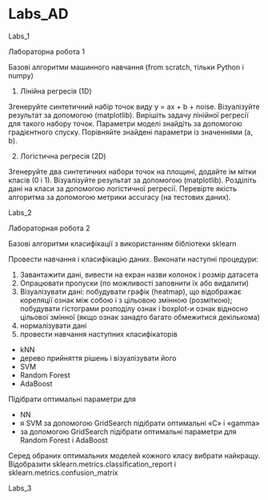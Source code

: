 # Labs_AD
Labs_1

Лабораторна робота 1

Базові алгоритми машинного навчання (from scratch, тільки Python і numpy)

1. Лінійна регресія (1D)

Згенеруйте синтетичний набір точок виду y = ax + b + noise. Візуалізуйте результат за
допомогою (matplotlib). Вирішіть задачу лінійної регресії для такого набору точок.
Параметри моделі знайдіть за допомогою градієнтного спуску. Порівняйте знайдені
параметри із значеннями (a, b).

2. Логістична регресія (2D)

Згенеруйте два синтетичних набори точок на площині, додайте ім мітки класів (0 і 1).
Візуалізуйте результат за допомогою (matplotlib). Розділіть дані на класи за допомогою
логістичної регресії. Перевірте якість алгоритма за допомогою метрики accuracy (на
тестових даних).


Labs_2

Лабораторная робота 2

Базові алгоритми класифікації з використанням бібліотеки sklearn

Провести навчання і класифікацію даних. Виконати наступні процедури:
1) Завантажити дані, вивести на екран назви колонок і розмір датасета
2) Опрацювати пропуски (по можливості заповнити їх або видалити)
3) Візуалізувати дані: побудувати графік (heatmap), що відображає кореляції
ознак між собою і з цільовою змінною (розміткою); побудувати гістограми
розподілу ознак і boxplot-и ознак відносно цільової змінної (якщо ознак занадто багато
обмежитися декількома)
4) нормалізувати дані
5) провести навчання наступних класифікаторів
- kNN
- дерево прийняття рішень і візуалізувати його
- SVM
- Random Forest
- AdaBoost

Підібрати оптимальні параметри для
- NN
- я SVM за допомогою GridSearch підібрати оптимальні «C» і «gamma»
- за допомогою GridSearch підібрати оптимальні параметри для Random Forest і AdaBoost

Серед обраних оптимальних моделей кожного класу вибрати найкращу. Відобразити
sklearn.metrics.classification_report і sklearn.metrics.confusion_matrix

Labs_3
